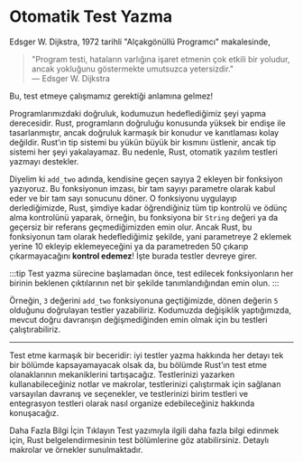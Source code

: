 # Otomatik Test Yazma

Edsger W. Dijkstra, 1972 tarihli "Alçakgönüllü Programcı" makalesinde, 

> "Program testi, hataların varlığına işaret etmenin çok etkili bir yoludur, ancak yokluğunu göstermekte umutsuzca yetersizdir."  
> — Edsger W. Dijkstra

Bu, test etmeye çalışmamız gerektiği anlamına gelmez!

Programlarımızdaki doğruluk, kodumuzun hedeflediğimiz şeyi yapma derecesidir. Rust, programların doğruluğu konusunda yüksek bir endişe ile tasarlanmıştır, ancak doğruluk karmaşık bir konudur ve kanıtlaması kolay değildir. Rust’ın tip sistemi bu yükün büyük bir kısmını üstlenir, ancak tip sistemi her şeyi yakalayamaz. Bu nedenle, Rust, otomatik yazılım testleri yazmayı destekler.

Diyelim ki `add_two` adında, kendisine geçen sayıya 2 ekleyen bir fonksiyon yazıyoruz. Bu fonksiyonun imzası, bir tam sayıyı parametre olarak kabul eder ve bir tam sayı sonucunu döner. O fonksiyonu uygulayıp derlediğimizde, Rust, şimdiye kadar öğrendiğiniz tüm tip kontrolü ve ödünç alma kontrolünü yaparak, örneğin, bu fonksiyona bir `String` değeri ya da geçersiz bir referans geçmediğimizden emin olur. Ancak Rust, bu fonksiyonun tam olarak hedeflediğimiz şekilde, yani parametreye 2 eklemek yerine 10 ekleyip eklemeyeceğini ya da parametreden 50 çıkarıp çıkarmayacağını **kontrol edemez**! İşte burada testler devreye girer.

:::tip
Test yazma sürecine başlamadan önce, test edilecek fonksiyonların her birinin beklenen çıktılarının net bir şekilde tanımlandığından emin olun.
:::

Örneğin, `3` değerini `add_two` fonksiyonuna geçtiğimizde, dönen değerin `5` olduğunu doğrulayan testler yazabiliriz. Kodumuzda değişiklik yaptığımızda, mevcut doğru davranışın değişmediğinden emin olmak için bu testleri çalıştırabiliriz.

--- 

Test etme karmaşık bir beceridir: iyi testler yazma hakkında her detayı tek bir bölümde kapsayamayacak olsak da, bu bölümde Rust’ın test etme olanaklarının mekaniklerini tartışacağız. Testlerinizi yazarken kullanabileceğiniz notlar ve makrolar, testlerinizi çalıştırmak için sağlanan varsayılan davranış ve seçenekler, ve testlerinizi birim testleri ve entegrasyon testleri olarak nasıl organize edebileceğiniz hakkında konuşacağız.


  Daha Fazla Bilgi İçin Tıklayın
  Test yazımıyla ilgili daha fazla bilgi edinmek için, Rust belgelendirmesinin test bölümlerine göz atabilirsiniz. Detaylı makrolar ve örnekler sunulmaktadır.
